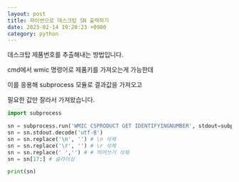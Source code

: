 ```yaml
---
layout: post
title: 파이썬으로 데스크탑 SN 출력하기
date: 2023-02-14 19:20:23 +0900
category: python
---
```


데스크탑 제품번호를 추출해내는 방법입니다.

cmd에서 wmic 명령어로 제품키를 가져오는게 가능한데

이를 응용해 subprocess 모듈로 결과값을 가져오고

필요한 값만 잘라서 가져왔습니다.

```python
import subprocess

sn = subprocess.run('WMIC CSPRODUCT GET IDENTIFYINGNUMBER', stdout=subprocess.PIPE)
sn = sn.stdout.decode('utf-8')
sn = sn.replace('\n', '') # \n 삭제
sn = sn.replace('\r', '') # \r 삭제
sn = sn.replace(' ','') # # 띄어쓰기 삭제
sn = sn[17:] # 슬라이싱

print(sn)
```
